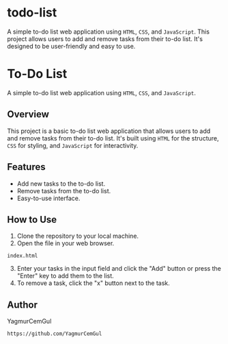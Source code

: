 # todo-list
A simple to-do list web application using `HTML`, `CSS`, and `JavaScript`. This project allows users to add and remove tasks from their to-do list. It's designed to be user-friendly and easy to use.
# To-Do List

A simple to-do list web application using `HTML`, `CSS`, and `JavaScript`.

## Overview

This project is a basic to-do list web application that allows users to add and remove tasks from their to-do list. It's built using `HTML` for the structure, `CSS` for styling, and `JavaScript` for interactivity.

## Features

- Add new tasks to the to-do list.
- Remove tasks from the to-do list.
- Easy-to-use interface.

## How to Use

1. Clone the repository to your local machine.
2. Open the file in your web browser.
```
index.html
```
3. Enter your tasks in the input field and click the "Add" button or press the "Enter" key to add them to the list.
4. To remove a task, click the "x" button next to the task.

## Author

YagmurCemGul 
```
https://github.com/YagmurCemGul
```

